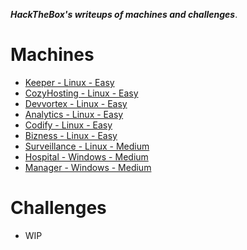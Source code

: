 ***HackTheBox's writeups of machines and challenges***.

# Machines

- [Keeper - Linux - Easy](./Keeper.md)
- [CozyHosting - Linux - Easy](./CozyHosting.md)
- [Devvortex - Linux - Easy](./Devvortex.md)
- [Analytics - Linux - Easy](./Analytics.md)
- [Codify - Linux - Easy](./Codify.md)
- [Bizness - Linux - Easy](./Bizness.md)
- [Surveillance - Linux - Medium](./Surveillance.md)
- [Hospital - Windows - Medium](./Hospital.md)
- [Manager - Windows - Medium](./Manager.md)

# Challenges

- WIP
